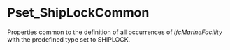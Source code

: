 # Pset_ShipLockCommon

Properties common to the definition of all occurrences of _IfcMarineFacility_ with the predefined type set to SHIPLOCK.
